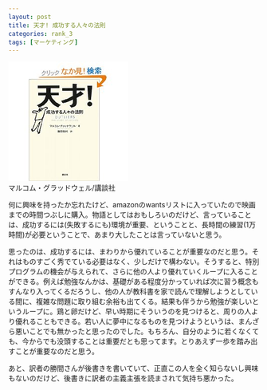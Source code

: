 ```yaml
---
layout: post
title: 天才! 成功する人々の法則
categories: rank_3
tags: [マーケティング]
---
```



<div class="book"><div class="book_image"><a href="http://www.amazon.co.jp/dp/4062153920"><img src="/images/outliers.jpg"></a></div><div class="book_info">マルコム・グラッドウェル/講談社</div><div class="clear"></div></div>

何に興味を持ったか忘れたけど、amazonのwantsリストに入っていたので映画までの時間つぶしに購入。物語としてはおもしろいのだけど、言っていることは、成功するには(失敗するにも)環境が重要、ということと、長時間の練習(1万時間)が必要ということで、あまり大したことは言っていないと思う。 

思ったのは、成功するには、まわりから優れていることが重要なのだと思う。それはものすごく秀でている必要はなく、少しだけで構わない。そうすると、特別プログラムの機会が与えられて、さらに他の人より優れていくループに入ることができる。例えば勉強なんかは、基礎がある程度分かっていれば次に習う概念もすんなり入ってくるだろうし、他の人が教科書を家で読んで理解しようとしている間に、複雑な問題に取り組む余裕も出てくる。結果も伴うから勉強が楽しいというループに。鶏と卵だけど、早い時期にそういうのを見つけると、周りの人より優れることもできる。若い人に夢中になるものを見つけようというは、まんざら悪いことでも無かったと思ったのでした。もちろん、自分のように若くなくても、今からでも没頭することは重要だとも思ってます。とりあえず一歩を踏み出すことが重要なのだと思う。 

あと、訳者の勝間さんが後書きを書いていて、正直この人を全く知らないし興味もないのだけど、後書きに訳者の主義主張を読まされて気持ち悪かった。
